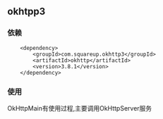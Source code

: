 ## okhtpp3

### 依赖

```
    <dependency>
        <groupId>com.squareup.okhttp3</groupId>
        <artifactId>okhttp</artifactId>
        <version>3.8.1</version>
    </dependency>
```

### 使用

OkHttpMain有使用过程,主要调用OkHttpServer服务